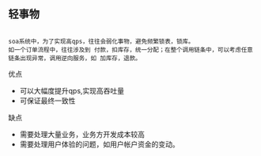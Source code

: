 ## 轻事物

```

soa系统中，为了实现高qps，往往会弱化事物，避免频繁锁表，锁库。
如一个订单流程中，往往涉及到 付款，扣库存，统一分配；在整个调用链条中，可以考虑任意链条出现异常，调用逆向服务，如 加库存，退款。

```

优点

* 可以大幅度提升qps,实现高吞吐量
* 可保证最终一致性

缺点

* 需要处理大量业务，业务方开发成本较高
* 需要处理用户体验的问题，如用户帐户资金的变动。